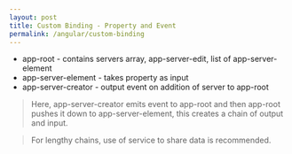 ```yaml
---
layout: post
title: Custom Binding - Property and Event
permalink: /angular/custom-binding
---
```


- app-root - contains servers array, app-server-edit, list of app-server-element
- app-server-element - takes property as input
- app-server-creator - output event on addition of server to app-root

> Here, app-server-creator emits event to app-root and then app-root pushes it down to app-server-element, this creates a chain of output and input.

> For lengthy chains, use of service to share data is recommended.
